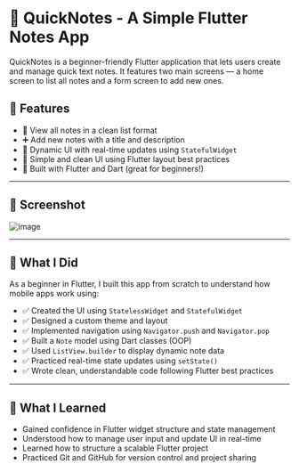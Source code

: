# 📝 QuickNotes - A Simple Flutter Notes App

QuickNotes is a beginner-friendly Flutter application that lets users create and manage quick text notes. It features two main screens — a home screen to list all notes and a form screen to add new ones.



## 🚀 Features

- 📃 View all notes in a clean list format
- ➕ Add new notes with a title and description
- 🔄 Dynamic UI with real-time updates using `StatefulWidget`
- 🎨 Simple and clean UI using Flutter layout best practices
- 🧠 Built with Flutter and Dart (great for beginners!)

---

## 📱 Screenshot

![image](https://github.com/user-attachments/assets/7bfc1875-05a8-484d-93d5-ca47714d71d8)

---

## 📌 What I Did

As a beginner in Flutter, I built this app from scratch to understand how mobile apps work using:

- ✅ Created the UI using `StatelessWidget` and `StatefulWidget`
- ✅ Designed a custom theme and layout
- ✅ Implemented navigation using `Navigator.push` and `Navigator.pop`
- ✅ Built a `Note` model using Dart classes (OOP)
- ✅ Used `ListView.builder` to display dynamic note data
- ✅ Practiced real-time state updates using `setState()`
- ✅ Wrote clean, understandable code following Flutter best practices

---

## 🌱 What I Learned

- Gained confidence in Flutter widget structure and state management
- Understood how to manage user input and update UI in real-time
- Learned how to structure a scalable Flutter project
- Practiced Git and GitHub for version control and project sharing
